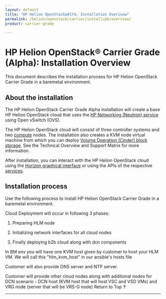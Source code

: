 ```yaml
---
layout: default
title: "HP Helion OpenStack&#174; Installation Overivew"
permalink: /helion/openstack/carrier/install/pb/overview/
product: carrier-grade

---
```

<!--UNDER REVISION-->


<script>

function PageRefresh {
onLoad="window.refresh"
}

PageRefresh();

</script>

# HP Helion OpenStack&#174; Carrier Grade (Alpha): Installation Overview

This document describes the installation process for HP Helion OpenStack Carrier Grade in a baremetal environment. 
## About the installation 

The HP Helion OpenStack Carrier Grade Alpha installation will create a base HP Helion OpenStack cloud that uses the [HP Networking (Neutron) service](/helion/openstack/carrier/services/networking/overview/) using Open vSwitch (OVS). 

The HP Helion OpenStack cloud will consist of three controller systems and two [compute](/helion/openstack/carrier/services/compute/overview/) nodes. The installation also creates a KVM node virtual machine from which you can deploy [Volume Operation (Cinder) block storage](/helion/openstack/carrier/services/volume/overview/). See the Technical Overview and Support Matrix for more information.

After installation, you can interact with the HP Helion OpenStack cloud using the [Horizon graphical interface](/helion/openstack/carrier/services/horizon/overview/) or using the APIs of the respective [services](/helion/openstack/carrier/services/overview/). 

## Installation process

Use the following process to install HP Helion OpenStack Carrier Grade in a baremetal environment. 

Cloud Deployment will occur in following 3 phases:

1. Preparing HLM node

2. Initializing network interfaces for all cloud nodes

3. Finally deploying b2b cloud along with dcn components

In BM env you will have one KVM host given by customer to host your HLM VM. We will call this "hlm_kvm_host" in our ansible's hosts file

Customer will also provide DNS server and NTP server.

Customer will provide other cloud nodes along with additional nodes for DCN scenario - DCN host (KVM host that will host VSC and VSD VMs) and VRG node (server that will be VRS-G node)
<a href="#top" style="padding:14px 0px 14px 0px; text-decoration: none;"> Return to Top &#8593; </a>
 
----
